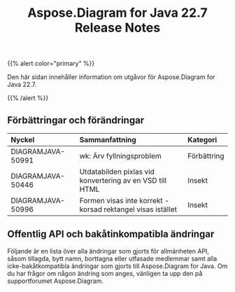 ﻿---
title: Aspose.Diagram for Java 22.7 Release Notes
type: docs
weight: 21
url: /sv/java/aspose-diagram-for-java-22-7-release-notes/
---
{{% alert color="primary" %}}

Den här sidan innehåller information om utgåvor för Aspose.Diagram for Java 22.7.

{{% /alert %}}
## **Förbättringar och förändringar**  ##

|**Nyckel**|**Sammanfattning**|**Kategori**|
|:- |:- |:- |
|DIAGRAMJAVA-50991|wk: Ärv fyllningsproblem|Förbättring|
|DIAGRAMJAVA-50446|Utdatabilden pixlas vid konvertering av en VSD till HTML|Insekt|
|DIAGRAMJAVA-50996|Formen visas inte korrekt - korsad rektangel visas istället|Insekt|

## **Offentlig API och bakåtinkompatibla ändringar**
Följande är en lista över alla ändringar som gjorts för allmänheten API, såsom tillagda, bytt namn, borttagna eller utfasade medlemmar samt alla icke-bakåtkompatibla ändringar som gjorts till Aspose.Diagram for Java. Om du har frågor om någon ändring som anges, vänligen ta upp den på supportforumet Aspose.Diagram.